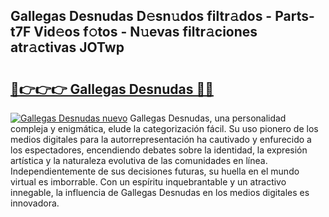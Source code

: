 ## Gallegas Desnudas D𝚎sn𝚞dos filtr𝚊dos - Parts-t7F Vid𝚎os f𝚘tos - N𝚞evas filtr𝚊ciones atr𝚊ctivas JOTwp

# <h2><a href="http://mb4tqp.tromn.icu/?c=Gallegas+Desnudas">🔗👉👉👉 Gallegas Desnudas 🔗🔗</a></h2>

[![Gallegas Desnudas nuevo](https://i.imgur.com/pEAQMta.gif)](http://mb4tqp.tromn.icu/?c=Gallegas+Desnudas)
Gallegas Desnudas, una personalidad compleja y enigmática, elude la categorización fácil. Su uso pionero de los medios digitales para la autorrepresentación ha cautivado y enfurecido a los espectadores, encendiendo debates sobre la identidad, la expresión artística y la naturaleza evolutiva de las comunidades en línea. Independientemente de sus decisiones futuras, su huella en el mundo virtual es imborrable. Con un espíritu inquebrantable y un atractivo innegable, la influencia de Gallegas Desnudas en los medios digitales es innovadora.

